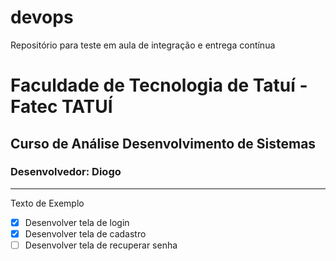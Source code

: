 # devops
Repositório para teste em aula de integração e entrega contínua

# Faculdade de Tecnologia de Tatuí - Fatec TATUÍ
## Curso de Análise Desenvolvimento de Sistemas

### Desenvolvedor: Diogo

---

Texto de Exemplo

- [x] Desenvolver tela de login
- [x] Desenvolver tela de cadastro
- [ ] Desenvolver tela de recuperar senha
